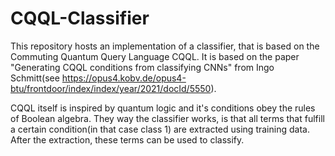 # CQQL-Classifier
This repository hosts an implementation of a classifier, that is based on the Commuting Quantum Query Language CQQL.
It is based on the paper "Generating CQQL conditions from classifying CNNs" from Ingo Schmitt(see https://opus4.kobv.de/opus4-btu/frontdoor/index/index/year/2021/docId/5550).

CQQL itself is inspired by quantum logic and it's conditions obey the rules of Boolean algebra.
They way the classifier works, is that all terms that fulfill a certain condition(in that case class 1) are extracted using training data.
After the extraction, these terms can be used to classify.
